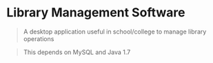 # Library Management Software
> A desktop application useful in school/college to manage library operations

> This depends on MySQL and Java 1.7
